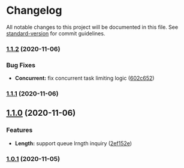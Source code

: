 # Changelog

All notable changes to this project will be documented in this file. See [standard-version](https://github.com/conventional-changelog/standard-version) for commit guidelines.

### [1.1.2](https://github.com/atton16/task-queue/compare/v1.1.1...v1.1.2) (2020-11-06)


### Bug Fixes

* **Concurrent:** fix concurrent task limiting logic ([602c652](https://github.com/atton16/task-queue/commit/602c6528eadaae58c4baf7c511c9348c71316420))

### [1.1.1](https://github.com/atton16/task-queue/compare/v1.1.0...v1.1.1) (2020-11-06)

## [1.1.0](https://github.com/atton16/task-queue/compare/v1.0.1...v1.1.0) (2020-11-06)


### Features

* **Length:** support queue lrngth inquiry ([2ef152e](https://github.com/atton16/task-queue/commit/2ef152e4b811897b7d8be662862535e21c904a6e))

### [1.0.1](https://github.com/atton16/task-queue/compare/v1.0.0...v1.0.1) (2020-11-05)
